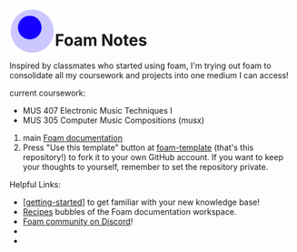 <img src="attachments/foam-icon.png" width=80 align="left">

# Foam Notes
Inspired by classmates who started using foam, I'm trying out foam to consolidate all my coursework and projects into one medium I can access! 
  
current coursework:
- MUS 407 Electronic Music Techniques I
- MUS 305 Computer Music Compositions (musx)

1. main [Foam documentation](https://foambubble.github.io/foam) 
2. Press "Use this template" button at [foam-template](https://github.com/foambubble/foam-template/generate) (that's this repository!) to fork it to your own GitHub account. If you want to keep your thoughts to yourself, remember to set the repository private.

Helpful Links:
- [[getting-started]] to get familiar with your new knowledge base!
- [Recipes](https://foambubble.github.io/foam/recipes/recipes) bubbles of the Foam documentation workspace.
- [Foam community on Discord](https://foambubble.github.io/join-discord/g)!
- [//begin]: # "Autogenerated link references for markdown compatibility"
- [getting-started]: getting-started.md "Getting Started"
